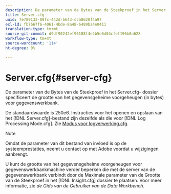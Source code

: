```yaml
---
description: De parameter van de Bytes van de Steekproef in het Server.cfg- dossier specificeert de grootte van het gegevensgeheime voorgeheugen (in bytes) voor gegevenswerkbank.
title: Server.cfg
uuid: 7e789133-09fc-442d-b643-cca8620f4a97
exl-id: fb7667f6-4061-4bde-8a48-6489b24e0411
translation-type: tm+mt
source-git-commit: d9df90242ef96188f4e4b5e6d04cfef196b0a628
workflow-type: tm+mt
source-wordcount: '114'
ht-degree: 0%

---
```


# Server.cfg{#server-cfg}

De parameter van de Bytes van de Steekproef in het Server.cfg- dossier specificeert de grootte van het gegevensgeheime voorgeheugen (in bytes) voor gegevenswerkbank.

De standaardwaarde is 250e6. Instructies voor het openen en opslaan van het [!DNL Server.cfg]-bestand zijn dezelfde als die voor [!DNL Log Processing Mode.cfg]. Zie [Modus voor logverwerking.cfg](../../../home/c-dataset-const-proc/c-add-config-files/t-log-proc-mode.md#task-e530907cb34f488182afe625e6d9e44a).

>[!NOTE]
>
>Omdat de parameter van dit bestand van invloed is op de systeemprestaties, neemt u contact op met Adobe voordat u wijzigingen aanbrengt.

U kunt de grootte van het gegevensgeheime voorgeheugen voor gegevenswerkbankmachine verder beperken die met de server van de gegevenswerkbank verbindt door de Maximale parameter van de Grootte van de Steekproef in het [!DNL Insight.cfg] dossier te plaatsen. Voor meer informatie, zie *de Gids van de Gebruiker van de Data Workbench*.
